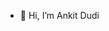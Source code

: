 - 👋 Hi, I’m Ankit Dudi

<!---
fanaticANKIT/fanaticANKIT is a ✨ special ✨ repository because its `README.md` (this file) appears on your GitHub profile.
You can click the Preview link to take a look at your changes.
--->

